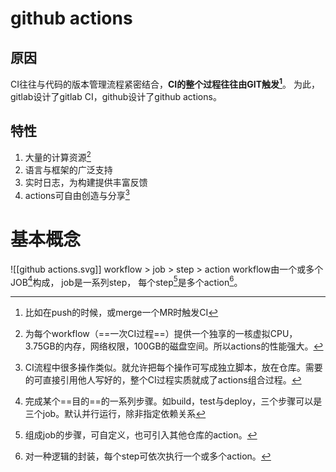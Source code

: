 # github actions
## 原因
CI往往与代码的版本管理流程紧密结合，**CI的整个过程往往由GIT触发[^1]**。
为此，gitlab设计了gitlab CI，github设计了github actions。
## 特性
1. 大量的计算资源[^2]
2. 语言与框架的广泛支持
3. 实时日志，为构建提供丰富反馈
4. actions可自由创造与分享[^3]
# 基本概念
![[github actions.svg]]
workflow > job > step > action
workflow由一个或多个JOB[^4]构成，
job是一系列step，
每个step[^5]是多个action[^6]。
[^1]: 比如在push的时候，或merge一个MR时触发CI
[^2]: 为每个workflow（==一次CI过程==）提供一个独享的一核虚拟CPU，3.75GB的内存，网络权限，100GB的磁盘空间。所以actions的性能强大。
[^3]: CI流程中很多操作类似。就允许把每个操作可写成独立脚本，放在仓库。需要的可直接引用他人写好的，整个CI过程实质就成了actions组合过程。
[^4]: 完成某个==目的==的一系列步骤。如build，test与deploy，三个步骤可以是三个job。默认并行运行，除非指定依赖关系
[^5]: 组成job的步骤，可自定义，也可引入其他仓库的action。
[^6]: 对一种逻辑的封装，每个step可依次执行一个或多个action。